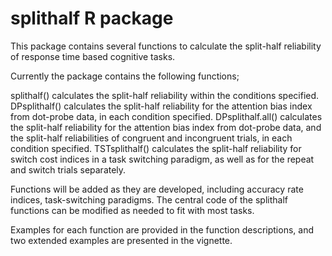 
<!-- README.md is generated from README.Rmd. Please edit that file -->
splithalf R package
===================

This package contains several functions to calculate the split-half reliability of response time based cognitive tasks.

Currently the package contains the following functions;

splithalf() calculates the split-half reliability within the conditions specified. DPsplithalf() calculates the split-half reliability for the attention bias index from dot-probe data, in each condition specified. DPsplithalf.all() calculates the split-half reliability for the attention bias index from dot-probe data, and the split-half reliabilities of congruent and incongruent trials, in each condition specified. TSTsplithalf() calculates the split-half reliability for switch cost indices in a task switching paradigm, as well as for the repeat and switch trials separately.

Functions will be added as they are developed, including accuracy rate indices, task-switching paradigms. The central code of the splithalf functions can be modified as needed to fit with most tasks.

Examples for each function are provided in the function descriptions, and two extended examples are presented in the vignette.
